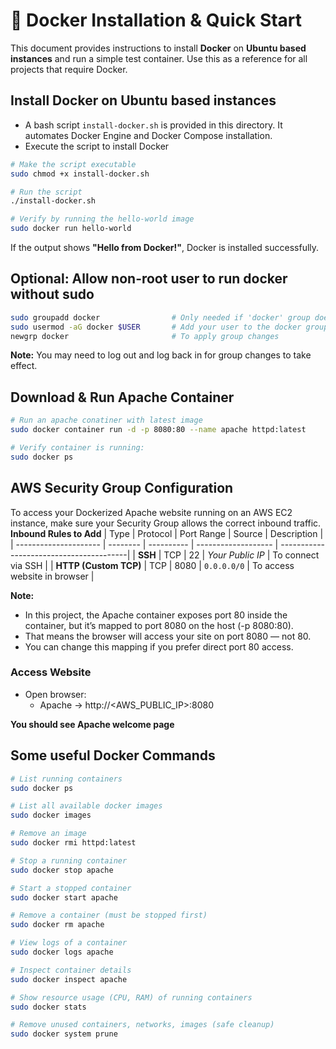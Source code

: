 # 🐳 Docker Installation & Quick Start

This document provides instructions to install **Docker** on **Ubuntu based instances** and run a simple test container.
Use this as a reference for all projects that require Docker.


## Install Docker on Ubuntu based instances
- A bash script `install-docker.sh` is provided in this directory. It automates Docker Engine and Docker Compose installation.
- Execute the script to install Docker
```sh
# Make the script executable
sudo chmod +x install-docker.sh

# Run the script
./install-docker.sh

# Verify by running the hello-world image
sudo docker run hello-world
```
If the output shows **"Hello from Docker!"**, Docker is installed successfully.


## Optional: Allow non-root user to run docker without sudo
```sh
sudo groupadd docker                # Only needed if 'docker' group doesn't exist
sudo usermod -aG docker $USER       # Add your user to the docker group.
newgrp docker                       # To apply group changes
```
**Note:** You may need to log out and log back in for group changes to take effect.


## Download & Run Apache Container
```sh
# Run an apache conatiner with latest image
sudo docker container run -d -p 8080:80 --name apache httpd:latest

# Verify container is running:
sudo docker ps
```

## AWS Security Group Configuration
To access your Dockerized Apache website running on an AWS EC2 instance, make sure your Security Group allows the correct inbound traffic.
**Inbound Rules to Add**
| Type                  | Protocol | Port Range | Source              | Description                             |
| --------------------- | -------- | ---------- | ------------------- | ----------------------------------------|
| **SSH**               | TCP      | 22         | *Your Public IP*    | To connect via SSH                      |
| **HTTP (Custom TCP)** | TCP      | 8080       | `0.0.0.0/0`         | To access website in browser            |

**Note:**
- In this project, the Apache container exposes port 80 inside the container, but it’s mapped to port 8080 on the host (-p 8080:80).
- That means the browser will access your site on port 8080 — not 80.
- You can change this mapping if you prefer direct port 80 access.


### Access Website
- Open browser:
  - Apache → http://<AWS_PUBLIC_IP>:8080

**You should see Apache welcome page**


## Some useful Docker Commands
```sh
# List running containers
sudo docker ps

# List all available docker images
sudo docker images

# Remove an image
sudo docker rmi httpd:latest

# Stop a running container
sudo docker stop apache

# Start a stopped container
sudo docker start apache

# Remove a container (must be stopped first)
sudo docker rm apache

# View logs of a container
sudo docker logs apache

# Inspect container details
sudo docker inspect apache

# Show resource usage (CPU, RAM) of running containers
sudo docker stats

# Remove unused containers, networks, images (safe cleanup)
sudo docker system prune
```
